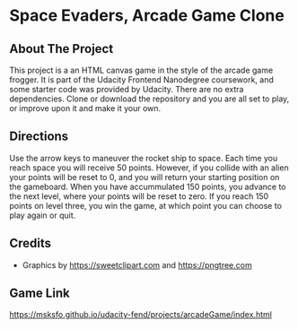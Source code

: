 # Space Evaders, Arcade Game Clone

## About The Project
This project is a an HTML canvas game in the style of the arcade game frogger. It is part of the Udacity Frontend Nanodegree coursework, and some starter code was provided by Udacity. There are no extra dependencies. Clone or download the repository and you are all set to play, or improve upon it and make it your own. 

## Directions
Use the arrow keys to maneuver the rocket ship to space. Each time you reach space you will receive 50 points. However, if you collide with an alien your points will be reset to 0, and you will return your starting position on the gameboard. When you have accummulated 150 points, you advance to the next level, where your points will be reset to zero. If you reach 150 points on level three, you win the game, at which point you can choose to play again or quit.  

## Credits
* Graphics by https://sweetclipart.com and https://pngtree.com


## Game Link
https://msksfo.github.io/udacity-fend/projects/arcadeGame/index.html
